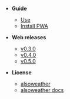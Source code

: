 - **Guide**
  - [Use](/guide/)
  - [Install PWA](/guide/install-pwa)

- **Web releases**
  - [v0.3.0](/releases/web/v0.3.0)
  - [v0.4.0](/releases/web/v0.4.0)
  - [v0.5.0](/releases/web/v0.5.0)

- **License**
  - [alsoweather](/LICENSE)
  - [alsoweather docs](/LICENSE)
